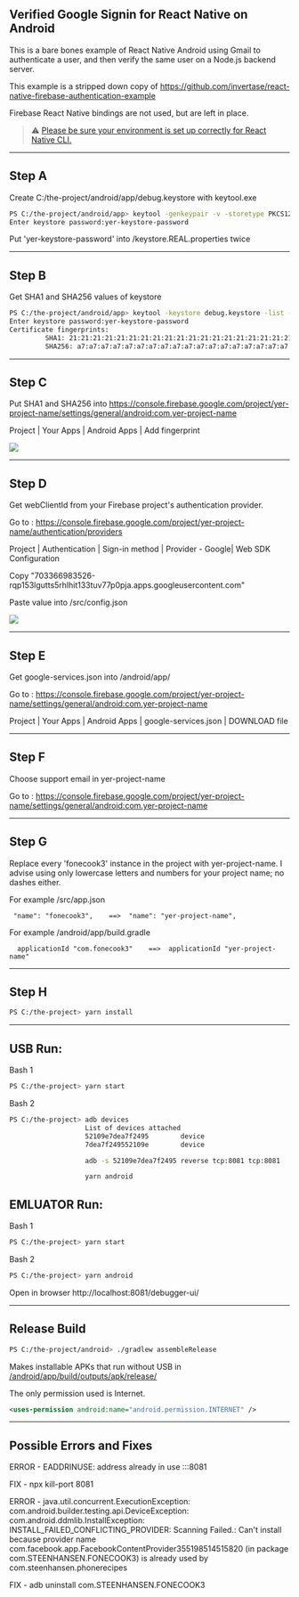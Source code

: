 
## Verified Google Signin for React Native on Android



This is a bare bones example of React Native Android using Gmail to
authenticate a user, and then verify the same user on a Node.js
backend server.

This example is a stripped down copy of https://github.com/invertase/react-native-firebase-authentication-example

Firebase React Native bindings are not used, but are left in place.



> ⚠️ [Please be sure your environment is set up correctly for React Native CLI.](https://reactnative.dev/docs/environment-setup)


-------------------------------
<a name="fast-start"></a>

## Step A
Create C:/the-project/android/app/debug.keystore with keytool.exe

```bash
PS C:/the-project/android/app> keytool -genkeypair -v -storetype PKCS12 -keystore debug.keystore -alias my-key-alias -keyalg RSA -keysize 2048 -validity 10000
Enter keystore password:yer-keystore-password
```
Put 'yer-keystore-password' into /keystore.REAL.properties twice 

-------------------------------
## Step B
Get SHA1 and SHA256 values of keystore

```bash
PS C:/the-project/android/app> keytool -keystore debug.keystore -list -v
Enter keystore password:yer-keystore-password
Certificate fingerprints:
         SHA1: 21:21:21:21:21:21:21:21:21:21:21:21:21:21:21:21:21:21:21:21
         SHA256: a7:a7:a7:a7:a7:a7:a7:a7:a7:a7:a7:a7:a7:a7:a7:a7:a7:a7:a7:a7:a7:a7:a7:a7:a7:a7:a7:a7:a7:a7:a7:a7
```
-------------------------------
## Step C
Put SHA1 and SHA256 into  https://console.firebase.google.com/project/yer-project-name/settings/general/android:com.yer-project-name

Project | Your Apps | Android Apps | Add fingerprint

![](/C-sha1-sha256-android.png)

-------------------------------
## Step D
Get webClientId from your Firebase project's authentication provider.

Go to : https://console.firebase.google.com/project/yer-project-name/authentication/providers

Project | Authentication | Sign-in method | Provider - Google| Web SDK Configuration

Copy "703366983526-rqp153lgutts5rhlhit133tuv77p0pja.apps.googleusercontent.com"

Paste value into /src/config.json

![](/D-web-client-id.png)


-------------------------------
## Step E
Get google-services.json into /android/app/

Go to : https://console.firebase.google.com/project/yer-project-name/settings/general/android:com.yer-project-name

  Project | Your Apps | Android Apps | google-services.json | DOWNLOAD file

-------------------------------
## Step F

Choose support email in yer-project-name

Go to : https://console.firebase.google.com/project/yer-project-name/settings/general/android:com.yer-project-name

-------------------------------
## Step G

Replace every 'fonecook3' instance in the project with yer-project-name.
I advise using only lowercase letters and numbers for your project name; no dashes either.

For example /src/app.json

     "name": "fonecook3",    ==>  "name": "yer-project-name",

For example /android/app/build.gradle

      applicationId "com.fonecook3"    ==>  applicationId "yer-project-name"


-------------------------------
## Step H

```bash
PS C:/the-project> yarn install
```

-------------------------------

## USB Run:

  Bash 1

```bash
PS C:/the-project> yarn start
```

  Bash 2

```bash
PS C:/the-project> adb devices
                   List of devices attached
                   52109e7dea7f2495        device
                   7dea7f249552109e        device

                   adb -s 52109e7dea7f2495 reverse tcp:8081 tcp:8081

                   yarn android
```

## EMLUATOR Run:

  Bash 1

```bash
PS C:/the-project> yarn start
```
  Bash 2

```bash
PS C:/the-project> yarn android
```

  Open in browser
    http://localhost:8081/debugger-ui/

-------------------------------
## Release Build
```bash
PS C:/the-project/android> ./gradlew assembleRelease
```

Makes installable APKs that run without USB in [/android/app/build/outputs/apk/release/](/android/app/build/outputs/apk/release/)

The only permission used is Internet.
```XML
<uses-permission android:name="android.permission.INTERNET" />
```

-------------------------------

## Possible Errors and Fixes

ERROR - EADDRINUSE: address already in use :::8081
  
  FIX - npx kill-port 8081


ERROR - java.util.concurrent.ExecutionException: com.android.builder.testing.api.DeviceException: com.android.ddmlib.InstallException: INSTALL_FAILED_CONFLICTING_PROVIDER: Scanning Failed.: Can't install because provider name com.facebook.app.FacebookContentProvider355198514515820 (in package com.STEENHANSEN.FONECOOK3) is already used by com.steenhansen.phonerecipes

  FIX - adb uninstall com.STEENHANSEN.FONECOOK3

